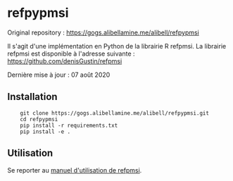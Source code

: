 # refpypmsi

Original repository : https://gogs.alibellamine.me/alibell/refpypmsi

Il s'agit d'une implémentation en Python de la librairie R refpmsi.
La librairie refpmsi est disponible à l'adresse suivante : https://github.com/denisGustin/refpmsi

Dernière mise à jour : 07 août 2020

## Installation

```
    git clone https://gogs.alibellamine.me/alibell/refpypmsi.git
    cd refpypmsi
    pip install -r requirements.txt
    pip install -e .
```

## Utilisation

Se reporter au [manuel d'utilisation de refpmsi](https://denisgustin.github.io/refpmsi/articles/fonctions_refpmsi.html).
